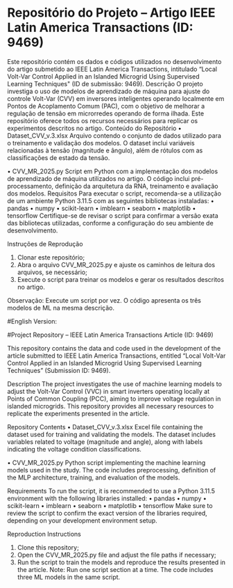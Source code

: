 # Repositório do Projeto – Artigo IEEE Latin America Transactions (ID: 9469)

Este repositório contém os dados e códigos utilizados no desenvolvimento do artigo submetido ao IEEE Latin America Transactions, intitulado “Local Volt-Var Control Applied in an Islanded Microgrid Using Supervised Learning Techniques" (ID de submissão: 9469).
Descrição
O projeto investiga o uso de modelos de aprendizado de máquina para ajuste do controle Volt-Var (CVV) em inversores inteligentes operando localmente em Pontos de Acoplamento Comum (PAC), com o objetivo de melhorar a regulação de tensão em microrredes operando de forma ilhada. Este repositório oferece todos os recursos necessários para replicar os experimentos descritos no artigo.
Conteúdo do Repositório
•	Dataset_CVV_v.3.xlsx
Arquivo contendo o conjunto de dados utilizado para o treinamento e validação dos modelos. O dataset inclui variáveis relacionadas à tensão (magnitude e ângulo), além de rótulos com as classificações de estado da tensão.

•	CVV_MR_2025.py
Script em Python com a implementação dos modelos de aprendizado de máquina utilizados no artigo. O código inclui pré-processamento, definição da arquitetura da RNA, treinamento e avaliação dos modelos.
Requisitos
Para executar o script, recomenda-se a utilização de um ambiente Python 3.11.5 com as seguintes bibliotecas instaladas:
•	pandas
•	numpy
•	scikit-learn
•	imblearn
•	seaborn
•	matplotlib
•	tensorflow 
Certifique-se de revisar o script para confirmar a versão exata das bibliotecas utilizadas, conforme a configuração do seu ambiente de desenvolvimento.

Instruções de Reprodução
1.	Clonar este repositório;
2.	Abra o arquivo CVV_MR_2025.py e ajuste os caminhos de leitura dos arquivos, se necessário;
3.	Execute o script para treinar os modelos e gerar os resultados descritos no artigo.

Observação: Execute um script por vez. O código apresenta os três modelos de ML na mesma descrição.

#English Version:

#Project Repository – IEEE Latin America Transactions Article (ID: 9469)

This repository contains the data and code used in the development of the article submitted to IEEE Latin America Transactions, entitled “Local Volt-Var Control Applied in an Islanded Microgrid Using Supervised Learning Techniques” (Submission ID: 9469).

Description
The project investigates the use of machine learning models to adjust the Volt-Var Control (VVC) in smart inverters operating locally at Points of Common Coupling (PCC), aiming to improve voltage regulation in islanded microgrids. This repository provides all necessary resources to replicate the experiments presented in the article.

Repository Contents
•	Dataset_CVV_v.3.xlsx
Excel file containing the dataset used for training and validating the models. The dataset includes variables related to voltage (magnitude and angle), along with labels indicating the voltage condition classifications.

•	CVV_MR_2025.py
Python script implementing the machine learning models used in the study. The code includes preprocessing, definition of the MLP architecture, training, and evaluation of the models.

Requirements
To run the script, it is recommended to use a Python 3.11.5 environment with the following libraries installed:
•	pandas
•	numpy
•	scikit-learn
•	imblearn
•	seaborn
•	matplotlib
•	tensorflow
Make sure to review the script to confirm the exact version of the libraries required, depending on your development environment setup.

Reproduction Instructions
1.	Clone this repository;
2.	Open the CVV_MR_2025.py file and adjust the file paths if necessary;
3.	Run the script to train the models and reproduce the results presented in the article.
Note: Run one script section at a time. The code includes three ML models in the same script.
